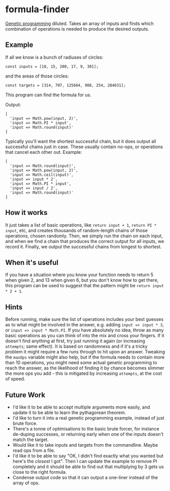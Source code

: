 # formula-finder
[Genetic programming](https://en.wikipedia.org/wiki/Genetic_programming) diluted. Takes an array of inputs and finds which combination of operations is needed to produce the desired outputs.

## Example

If all we know is a bunch of radiuses of circles:

`const inputs = [10, 15, 200, 17, 9, 301];`

and the areas of those circles:

`const targets = [314, 707, 125664, 908, 254, 284631];`

This program can find the formula for us.

Output:

```
[
  'input => Math.pow(input, 2)',
  'input => Math.PI * input',
  'input => Math.round(input)'
]
```

Typically you'll want the shortest successful chain, but it does output all successful chains just in case. These usually contain no-ops, or operations that cancel each other out. Example:

```
[
  'input => Math.round(input)',
  'input => Math.pow(input, 2)',
  'input => Math.ceil(input)',
  'input => input * 2',
  'input => Math.PI * input',
  'input => input / 2',
  'input => Math.round(input)'
]
```

## How it works

It just takes a list of basic operations, like `return input + 1`, `return PI * input`, etc, and creates thousands of random-length chains of those operations, chosen randomly.
Then, we simply run the chain on each input, and when we find a chain that produces the correct output for all inputs, we record it.
Finally, we output the successful chains from longest to shortest.

## When it's useful

If you have a situation where you know your function needs to return 5 when given 2, and 13 when given 6, but you don't know how to get there, this program can be used to suggest that the pattern might be `return input * 2 + 1`.

## Hints

Before running, make sure the list of operations includes your best guesses as to what might be involved in the answer, e.g. adding `input => input * 3`, or `input => input * Math.PI`. If you have absolutely no idea, throw as many basic operations as you can think of into the mix and cross your fingers.
If it doesn't find anything at first, try just running it again (or increasing `attempts`; same effect). It is based on randomness and if it's a tricky problem it might require a few runs through to hit upon an answer.
Tweaking the `maxOps` variable might also help, but if the formula needs to contain more than 10 operations, you might need some actual genetic programming to reach the answer, as the likelihood of finding it by chance becomes slimmer the more ops you add - this is mitigated by increasing `attempts`, at the cost of speed.


## Future Work

* I'd like it to be able to accept multiple arguments more easily, and update it to be able to learn the pythagorean theorem.
* I'd like to turn it into a real genetic programming example, instead of just brute force.
* There's a tonne of optimisations to the basic brute forcer, for instance de-duping successes, or returning early when one of the inputs doesn't match the target.
* Would like it to take inputs and targets from the commandline. Maybe read ops from a file.
* I'd like it to be able to say "OK, I didn't find exactly what you wanted but here's the *closest* I got". Then I can update the example to remove PI completely and it should be able to find out that multiplying by 3 gets us close to the right formula.
* Condense output code so that it can output a one-liner instead of the array of ops.
